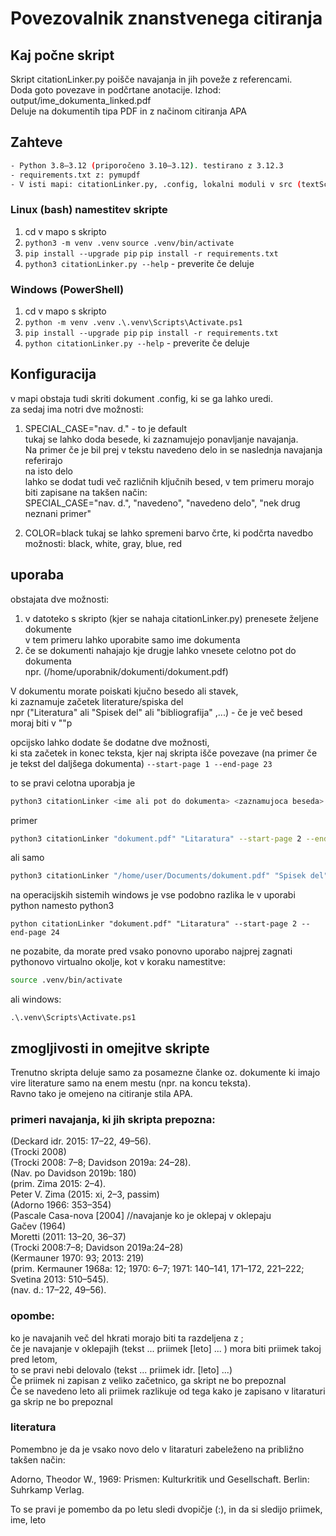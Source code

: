 # Povezovalnik znanstvenega citiranja

## Kaj počne skript
Skript citationLinker.py poišče navajanja in jih poveže z referencami.<br>
Doda goto povezave in podčrtane anotacije. Izhod: output/ime_dokumenta_linked.pdf<br>
Deluje na dokumentih tipa PDF in z načinom citiranja APA<br>

## Zahteve
```bash
- Python 3.8–3.12 (priporočeno 3.10–3.12). testirano z 3.12.3
- requirements.txt z: pymupdf
- V isti mapi: citationLinker.py, .config, lokalni moduli v src (textScreener.py, bibliographyFinder.py, configLoad.py, inParenthesisExtractor.py).
```


### Linux (bash) namestitev skripte
1. cd v mapo s skripto<br>
2. `python3 -m venv .venv`
   `source .venv/bin/activate`
3. `pip install --upgrade pip`
   `pip install -r requirements.txt`
4. `python3 citationLinker.py --help` - preverite če deluje<br>

### Windows (PowerShell)
1. cd v mapo s skripto<br>
2. `python -m venv .venv`
   `.\.venv\Scripts\Activate.ps1`
3. `pip install --upgrade pip`
   `pip install -r requirements.txt`
4. `python citationLinker.py --help` - preverite če deluje<br>

## Konfiguracija
v mapi obstaja tudi skriti dokument .config, ki se ga lahko uredi.<br>
za sedaj ima notri dve možnosti:<br>
1. SPECIAL_CASE="nav. d." - to je default<br>
    tukaj se lahko doda besede, ki zaznamujejo ponavljanje navajanja.<br>
    Na primer če je bil prej v tekstu navedeno delo in se naslednja navajanja referirajo<br>
    na isto delo<br>
    lahko se dodat tudi več različnih ključnih besed, v tem primeru morajo biti zapisane na takšen način:<br>
    SPECIAL_CASE="nav. d.", "navedeno", "navedeno delo", "nek drug neznani primer"<br>

2. COLOR=black 
    tukaj se lahko spremeni barvo črte, ki podčrta navedbo<br>
    možnosti: black, white, gray, blue, red<br>

## uporaba

obstajata dve možnosti:<br>
1. v datoteko s skripto (kjer se nahaja citationLinker.py) prenesete željene dokumente<br>
    v tem primeru lahko uporabite samo ime dokumenta<br>
2. če se dokumenti nahajajo kje drugje lahko vnesete celotno pot do dokumenta<br>
    npr. (/home/uporabnik/dokumenti/dokument.pdf)<br>

V dokumentu morate poiskati kjučno besedo ali stavek,<br>
ki zaznamuje začetek literature/spiska del<br>
npr ("Literatura" ali "Spisek del" ali "bibliografija" ,...) - če je več besed moraj biti v ""p

opcijsko lahko dodate še dodatne dve možnosti,<br>
ki sta začetek in konec teksta, kjer naj skripta išče povezave (na primer če je tekst del daljšega dokumenta) `--start-page 1 --end-page 23`<br>


to se pravi celotna uporabja je<br>

```bash
python3 citationLinker <ime ali pot do dokumenta> <zaznamujoca beseda> --start-page <začetna> --end-page <končna>
```
primer<br>
```bash
python3 citationLinker "dokument.pdf" "Litaratura" --start-page 2 --end-page 24
```
ali samo <br>
```bash
python3 citationLinker "/home/user/Documents/dokument.pdf" "Spisek del" 
```

na operacijskih sistemih windows je vse podobno razlika le v uporabi python namesto python3<br>
```windows
python citationLinker "dokument.pdf" "Litaratura" --start-page 2 --end-page 24
```

ne pozabite, da morate pred vsako ponovno uporabo najprej zagnati pythonovo virtualno okolje, kot v koraku namestitve:<br>
```bash
source .venv/bin/activate
```
ali windows:<br>
```windows
.\.venv\Scripts\Activate.ps1
```


## zmogljivosti in omejitve skripte

Trenutno skripta deluje samo za posamezne članke oz. dokumente ki imajo vire literature samo na enem mestu (npr. na koncu teksta). <br>
Ravno tako je omejeno na citiranje stila APA.<br>


### primeri navajanja, ki jih skripta prepozna:

(Deckard idr. 2015: 17–22, 49–56).<br>
(Trocki 2008)<br>
(Trocki 2008: 7–8; Davidson 2019a: 24–28).<br>
(Nav. po Davidson 2019b: 180)<br>
(prim. Zima 2015: 2–4).<br>
Peter V. Zima (2015: xi, 2–3, passim)<br>
(Adorno 1966: 353–354)<br>
(Pascale Casa-nova [2004] //navajanje ko je oklepaj v oklepaju <br>
Gačev (1964)<br>
Moretti (2011: 13–20, 36–37)<br>
(Trocki 2008:7–8; Davidson 2019a:24–28)<br>
(Kermauner 1970: 93; 2013: 219)<br>
(prim. Kermauner 1968a: 12; 1970: 6–7; 1971: 140–141, 171–172, 221–222; Svetina 2013: 510–545).<br>
(nav. d.: 17–22, 49–56).<br>

### opombe:

ko je navajanih več del hkrati morajo biti ta razdeljena z ;<br>
če je navajanje v oklepajih (tekst ... priimek [leto] ... ) mora biti priimek takoj pred letom,<br>
to se pravi nebi delovalo (tekst ... priimek idr. [leto] ...)<br>
Če priimek ni zapisan z veliko začetnico, ga skript ne bo prepoznal<br>
Če se navedeno leto ali priimek razlikuje od tega kako je zapisano v litaraturi ga skrip ne bo prepoznal<br>


### literatura

Pomembno je da je vsako novo delo v litaraturi zabeleženo na približno takšen način:<br>

Adorno, Theodor W., 1969: Prismen: Kulturkritik und Gesellschaft. Berlin:<br>
Suhrkamp Verlag.<br>

To se pravi je pomembo da po letu sledi dvopičje (:), in da si sledijo priimek, ime, leto<br>

